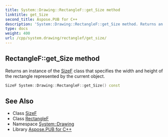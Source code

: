 ```yaml
---
title: System::Drawing::RectangleF::get_Size method
linktitle: get_Size
second_title: Aspose.PUB for C++
description: 'System::Drawing::RectangleF::get_Size method. Returns an instance of the SizeF class that specifies the width and height of the rectangle represented by the current object in C++.'
type: docs
weight: 400
url: /cpp/system.drawing/rectanglef/get_size/
---
```

## RectangleF::get_Size method


Returns an instance of the [SizeF](../../sizef/) class that specifies the width and height of the rectangle represented by the current object.

```cpp
SizeF System::Drawing::RectangleF::get_Size() const
```

## See Also

* Class [SizeF](../../sizef/)
* Class [RectangleF](../)
* Namespace [System::Drawing](../../)
* Library [Aspose.PUB for C++](../../../)
